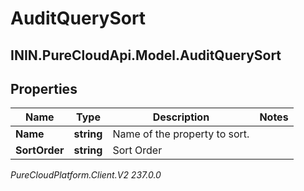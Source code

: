 # AuditQuerySort

## ININ.PureCloudApi.Model.AuditQuerySort

## Properties

|Name | Type | Description | Notes|
|------------ | ------------- | ------------- | -------------|
| **Name** | **string** | Name of the property to sort. | |
| **SortOrder** | **string** | Sort Order | |



_PureCloudPlatform.Client.V2 237.0.0_
